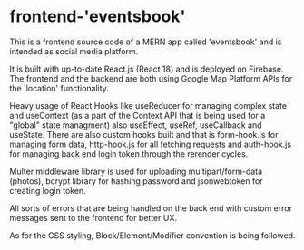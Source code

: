 
# frontend-'eventsbook'

This is a frontend source code of a MERN app called 'eventsbook' and is intended as social media platform.

It is built with up-to-date React.js (React 18) and is deployed on Firebase. The frontend and the backend are both using Google Map Platform APIs for the 'location' functionality.

Heavy usage of React Hooks like useReducer for managing complex state and useContext (as a part of the Context API that is being used for a "global" state managment) also useEffect, useRef, useCallback and useState. There are also custom hooks built and that is form-hook.js for managing form data, http-hook.js for all fetching requests and auth-hook.js for managing back end login token through the rerender cycles.

Multer middleware library is used for uploading multipart/form-data (photos), bcrypt library for hashing password and jsonwebtoken for creating login token.

All sorts of errors that are being handled on the back end with custom error messages sent to the frontend for better UX.

As for the CSS styling, Block/Element/Modifier convention is being followed.





